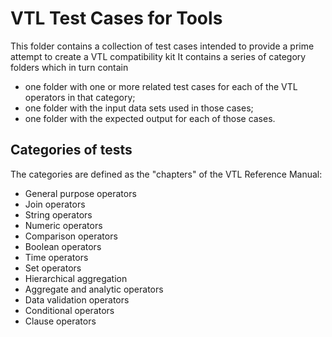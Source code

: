 # VTL Test Cases for Tools

This folder contains a collection of test cases intended to provide a prime attempt to create a VTL compatibility kit
It contains a series of category folders which in turn contain

* one folder with one or more related test cases for each of the VTL operators in that category;
* one folder with the input data sets used in those cases;
* one folder with the expected output for each of those cases.

## Categories of tests

The categories are defined as the "chapters" of the VTL Reference Manual:

* General purpose operators
* Join operators
* String operators
* Numeric operators
* Comparison operators
* Boolean operators
* Time operators
* Set operators
* Hierarchical aggregation
* Aggregate and analytic operators
* Data validation operators
* Conditional operators
* Clause operators

